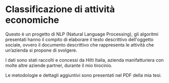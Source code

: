 # Classificazione di attività economiche

Questo è un progetto di NLP (Natural Language Processing), gli algoritmi presentati hanno il compito di
elaborare il testo descrittivo dell'oggetto sociale, ovvero il documento descrittivo che rappresenta le attività che un’azienda si propone di svolgere. 

I dati sono stati raccolti e concessi da Hilti Italia, azienda manifatturiera con molte altre aziende partner, durante il mio tirocinio. 

Le metodologie e dettagli aggiuntivi sono presentati nel PDF della mia tesi. 
